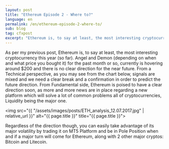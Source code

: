 ```yaml
---
layout: post
title: "Ethereum Episode 2 - Where to?"
language: en
permalink: /en/ethereum-episode-2-where-to/
sub: blog
tag: cfxpost
excerpt: "Ethereum is, to say at least, the most interesting cryptocurrency this year (so far)..."
---
```

As per my previous post, Ethereum is, to say at least, the most interesting cryptocurrency this year (so far). Angel and Demon (depending on when and what price you bought it) for the past month or so, currently is hovering around $200 and there is no clear direction for the near future. From a Technical perspective, as you may see from the chart below, signals are mixed and we need a clear break and a confirmation in order to predict the future direction. From Fundamental side, Ethereum is poised to have a clear direction soon, as more and more news are in place regarding a new platform which will solve a lot of common problems all of cryptocurrencies, Liquidity being the major one.

<img src="{{ "/assets/images/posts/ETH_analysis_12.07.2017.jpg" | relative_url }}" alt="{{ page.title }}" title="{{ page.title }}">

Regardless of the direction though, you can easily take advantage of its major volatility by trading it on MT5 Platform and be in Pole Position when and if a major turn will come for Ethereum, along with 2 other major cryptos: Bitcoin and Litecoin.